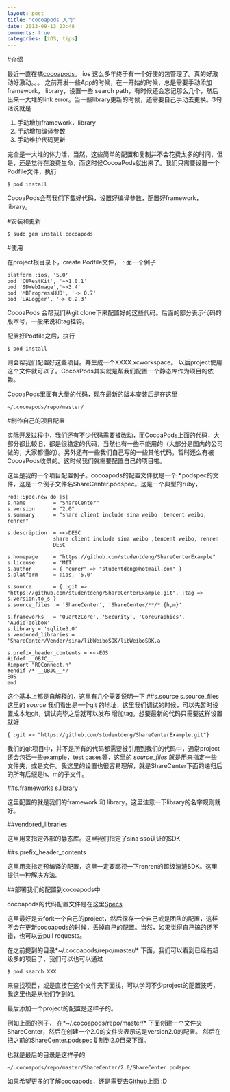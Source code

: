 ```yaml
---
layout: post
title: "cocoapods 入门"
date: 2013-09-13 23:48
comments: true
categories: [iOS, tips]
---
```

#介绍

最近一直在搞[cocoapods](https://github.com/CocoaPods/CocoaPods)。 ios 这么多年终于有一个好使的包管理了。真的好激动好激动。。。
之前开发一些App的时候，在一开始的时候，总是需要手动添加framework， library，设置一些 search path，有时候还会忘记那么几个，然后出来一大堆的link error。当一些library更新的时候，还需要自己手动去更换。3句话说就是

1. 手动增加framework，library
2. 手动增加编译参数
3. 手动维护代码更新

完全是一大堆的体力活，当然，这些简单的配置和复制并不会花费太多的时间，但是，还是觉得在浪费生命，而这时候CocoaPods就出来了。我们只需要设置一个Podfile文件，执行

	$ pod install 
	
CocoaPods会帮我们下载好代码，设置好编译参数，配置好framework， library。

#安装和更新

	$ sudo gem install cocoapods
	
#使用
	
在project根目录下，create Podfile文件，下面一个例子
	
	platform :ios, '5.0'
	pod 'CURestKit', '~>1.0.1' 
	pod 'SDWebImage','~>3.4'
	pod 'MBProgressHUD', '~> 0.7'
	pod 'UALogger', '~> 0.2.3'

CocoaPods 会帮我们从git clone下来配置好的这些代码。后面的部分表示代码的版本号，一般来说和tag挂钩。

配置好Podfile之后，执行

	$ pod install
	
则会帮我们配置好这些项目。并生成一个XXXX.xcworkspace。 以后project使用这个文件就可以了。CocoaPods其实就是帮我们配置一个静态库作为项目的依赖。

CocoaPods里面有大量的代码，现在最新的版本安装后是在这里

	~/.cocoapods/repo/master/ 

#制作自己的项目配置

实际开发过程中，我们还有不少代码需要被改动，而CocoaPods上面的代码，大部分都比较旧，都是很稳定的代码，当然也有一些不能用的（大部分是国内的公司做的，大家都懂的）。另外还有一些我们自己写的一些其他代码，暂时还么有被CocoaPods收录的。这时候我们就需要配置自己的项目啦。

这里是我的一个项目配置例子。cocoapods的配置文件就是一个 *.podspec的文件，这是一个例子文件名ShareCenter.podspec。这是一个典型的ruby，

	Pod::Spec.new do |s|
	s.name         = "ShareCenter"
	s.version      = "2.0"
	s.summary      = "share client include sina weibo ,tencent weibo, renren"

	s.description  = <<-DESC
                   share client include sina weibo ,tencent weibo, renren
                   DESC

	s.homepage     = "https://github.com/studentdeng/ShareCenterExample"
	s.license      = 'MIT'
	s.author       = { "curer" => "studentdeng@hotmail.com" }
	s.platform     = :ios, '5.0'

	s.source       = { :git => "https://github.com/studentdeng/ShareCenterExample.git", :tag => s.version.to_s }
	s.source_files  = 'ShareCenter', 'ShareCenter/**/*.{h,m}'

	s.frameworks   = 'QuartzCore', 'Security', 'CoreGraphics', 'AudioToolbox'
	s.library = 'sqlite3.0'
	s.vendored_libraries = 'ShareCenter/Vender/sina/libWeiboSDK/libWeiboSDK.a'

	s.prefix_header_contents = <<-EOS
	#ifdef __OBJC__
	#import "ROConnect.h"
	#endif /* __OBJC__*/
	EOS
	end
	
	
这个基本上都是自解释的，这里有几个需要说明一下	
##s.source s.source_files
这里的 *source* 我们看出是一个git 的地址，这里我们调试的时候，可以先暂时设置成本地git，调试完毕之后就可以发布 增加tag。想要最新的代码只需要这样设置就好

	{ :git => "https://github.com/studentdeng/ShareCenterExample.git"}

我们的git项目中，并不是所有的代码都需要被引用到我们的代码中，通常project还会包括一些example，test cases等，这里的 *source_files* 就是用来指定一些文件夹，或是文件。我这里的设置也很容易理解，就是ShareCenter下面的递归后的所有后缀是h、m的子文件。


##s.frameworks s.library

这里配置的就是我们的framework 和 library，这里注意一下library的名字规则就好。

##vendored_libraries

这里用来指定外部的静态库。这里我们指定了sina sso认证的SDK

##s.prefix_header_contents

这里用来指定预编译的配置，这里一定要鄙视一下renren的超级渣渣SDK。这里提供一种解决方法。

##部署我们的配置到cocoapods中

cocoapods的代码配置文件是在这里[Specs](https://github.com/CocoaPods/Specs)

这里最好是去fork一个自己的project，然后保存一个自己或是团队的配置，这样不会在更新cocoapods的时候，丢掉自己的配置。当然，如果觉得自己搞的还不错，也可以去pull requests。

在之前提到的目录*~/.cocoapods/repo/master/* 下面，我们可以看到已经有超级多的项目了，我们可以也可以通过

	$ pod search XXX
	
来查找项目，或是直接在这个文件夹下面找，可以学习不少project的配置技巧，我这里也是从他们学到的。

最后添加一个project的配置是这样子的。

例如上面的例子，
在*~/.cocoapods/repo/master/* 下面创建一个文件夹ShareCenter，然后在创建一个2.0的文件夹表示这是version2.0的配置。
然后在把之前的ShareCenter.podspec复制到2.0目录下面。

也就是最后的目录是这样子的

	~/.cocoapods/repo/master/ShareCenter/2.0/ShareCenter.podspec
	
如果希望更多的了解cocoapods，还是需要去[Github](https://github.com/CocoaPods/CocoaPods)上面 :D
